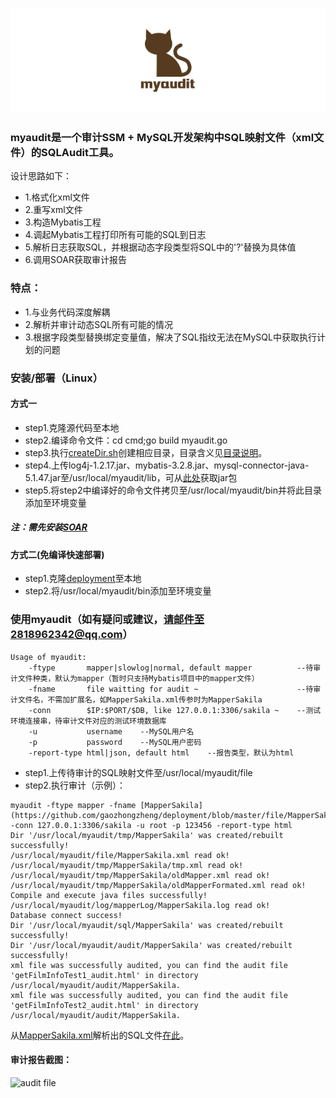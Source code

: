 ![image](https://github.com/gaozhongzheng/myaudit/blob/master/doc/大黄.png)
### myaudit是一个审计SSM + MySQL开发架构中SQL映射文件（xml文件）的SQLAudit工具。
设计思路如下：
* 1.格式化xml文件
* 2.重写xml文件
* 3.构造Mybatis工程
* 4.调起Mybatis工程打印所有可能的SQL到日志
* 5.解析日志获取SQL，并根据动态字段类型将SQL中的'?'替换为具体值
* 6.调用SOAR获取审计报告
### 特点：
* 1.与业务代码深度解耦
* 2.解析并审计动态SQL所有可能的情况
* 3.根据字段类型替换绑定变量值，解决了SQL指纹无法在MySQL中获取执行计划的问题
### 安装/部署（Linux）
#### 方式一
* step1.克隆源代码至本地
* step2.编译命令文件：cd cmd;go build myaudit.go
* step3.执行[createDir.sh](https://github.com/gaozhongzheng/myaudit/blob/master/doc/createDir.sh)创建相应目录，目录含义见[目录说明](https://github.com/gaozhongzheng/myaudit/blob/master/doc/dirDescription.md)。
* step4.上传log4j-1.2.17.jar、mybatis-3.2.8.jar、mysql-connector-java-5.1.47.jar至/usr/local/myaudit/lib，可从[此处](https://github.com/gaozhongzheng/deployment/tree/master/lib)获取jar包
* step5.将step2中编译好的命令文件拷贝至/usr/local/myaudit/bin并将此目录添加至环境变量
##### 注：需先安装[SOAR](https://github.com/XiaoMi/soar)
#### 方式二(免编译快速部署)
* step1.克隆[deployment](https://github.com/gaozhongzheng/deployment)至本地
* step2.将/usr/local/myaudit/bin添加至环境变量
### 使用myaudit（如有疑问或建议，请邮件至2818962342@qq.com）
~~~
Usage of myaudit:
    -ftype       mapper|slowlog|normal, default mapper          --待审计文件种类，默认为mapper（暂时只支持Mybatis项目中的mapper文件）
    -fname       file waitting for audit ~                      --待审计文件名，不需加扩展名，如MapperSakila.xml传参时为MapperSakila
    -conn        $IP:$PORT/$DB, like 127.0.0.1:3306/sakila ~    --测试环境连接串，待审计文件对应的测试环境数据库
    -u           username    --MySQL用户名
    -p           password    --MySQL用户密码
    -report-type html|json, default html    --报告类型，默认为html
  ~~~
* step1.上传待审计的SQL映射文件至/usr/local/myaudit/file
* step2.执行审计（示例）：
~~~
myaudit -ftype mapper -fname [MapperSakila](https://github.com/gaozhongzheng/deployment/blob/master/file/MapperSakila.xml) -conn 127.0.0.1:3306/sakila -u root -p 123456 -report-type html
Dir '/usr/local/myaudit/tmp/MapperSakila' was created/rebuilt successfully!
/usr/local/myaudit/file/MapperSakila.xml read ok!
/usr/local/myaudit/tmp/MapperSakila/tmp.xml read ok!
/usr/local/myaudit/tmp/MapperSakila/oldMapper.xml read ok!
/usr/local/myaudit/tmp/MapperSakila/oldMapperFormated.xml read ok!
Compile and execute java files successfully!
/usr/local/myaudit/log/mapperLog/MapperSakila.log read ok!
Database connect success!
Dir '/usr/local/myaudit/sql/MapperSakila' was created/rebuilt successfully!
Dir '/usr/local/myaudit/audit/MapperSakila' was created/rebuilt successfully!
xml file was successfully audited, you can find the audit file 'getFilmInfoTest1_audit.html' in directory /usr/local/myaudit/audit/MapperSakila.
xml file was successfully audited, you can find the audit file 'getFilmInfoTest2_audit.html' in directory /usr/local/myaudit/audit/MapperSakila.
~~~
从[MapperSakila.xml](https://github.com/gaozhongzheng/deployment/blob/master/file/MapperSakila.xml)解析出的SQL文件[在此](https://github.com/gaozhongzheng/deployment/tree/master/sql/MapperSakila)。
#### 审计报告截图：
![audit file](https://github.com/gaozhongzheng/myaudit/blob/master/doc/audit.jpg)


